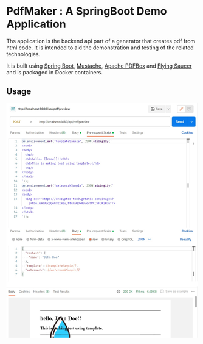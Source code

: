 # PdfMaker : A SpringBoot Demo Application

Ths application is the backend api part of a generator that creates pdf from html code. It is intended to aid the demonstration and testing of the related technologies.

It is built using [Spring Boot](http://projects.spring.io/spring-boot/), [Mustache](https://github.com/samskivert/jmustache/), [Apache PDFBox](https://pdfbox.apache.org/) and [Flying Saucer](https://github.com/flyingsaucerproject/flyingsaucer) and is packaged in Docker containers.


## Usage
![a demo using Postman API](./doc/demo.jpg)


